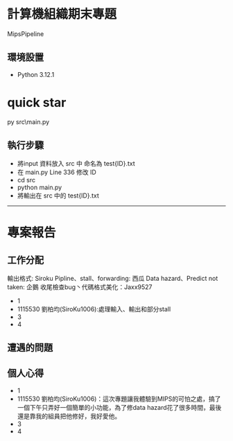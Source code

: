 # 計算機組織期末專題

MipsPipeline

## 環境設置

- Python 3.12.1

# quick star

py src\main.py

## 執行步驟

- 將input 資料放入 src 中 命名為 test{ID}.txt
- 在 main.py Line 336 修改 ID
- cd src
- python main.py
- 將輸出在 src 中的 test{ID}.txt

---

# 專案報告

## 工作分配

輸出格式: Siroku
Pipline、stall、forwarding: 西瓜
Data hazard、Predict not taken: 企鵝
收尾檢查bug丶代碼格式美化：Jaxx9527

- 1
- 1115530 劉柏均(SiroKu1006):處理輸入、輸出和部分stall
- 3
- 4

## 遭遇的問題

## 個人心得

- 1
- 1115530 劉柏均(SiroKu1006)：這次專題讓我體驗到MIPS的可怕之處，搞了一個下午只弄好一個簡單的小功能，為了修data hazard花了很多時間，最後還是靠我的組員把他修好，我好愛他。
- 3
- 4
